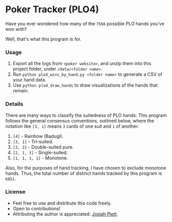# Poker Tracker (PLO4)

Have you ever wondered how many of the `7566` possible PLO hands you've won with?

Well, that's what this program is for.

### Usage

1. Export all the logs from `<poker website>`, and unzip them into this project folder, under `/data/<folder name>`.
2. Run `python plo4_wins_by_hand.py <folder name>` to generate a CSV of your hand data.
3. Use `python plo4_draw_hands` to draw visualizations of the hands that remain.

### Details

There are many ways to classify the suitedness of PLO hands. This program follows the general consensus conventions, outlined below, where the notation like `[3, 1]` means `3` cards of one suit and `1` of another.

1. `[4]` - Rainbow (Badugi).
2. `[3, 1]` - Tri-suited.
3. `[2, 2]` - Double-suited pure.
4. `[2, 1, 1]` - Single-suited.
5. `[1, 1, 1, 1]` - Monotone.

Also, for the purposes of hand tracking, I have chosen to exclude monotone hands. Thus, the total number of distinct hands tracked by this program is `6851`.

### License

- Feel free to use and distribute this code freely.
- Open to contributions!
- Attributing the author is appreciated: [Josiah Plett](https://plett.dev/).
